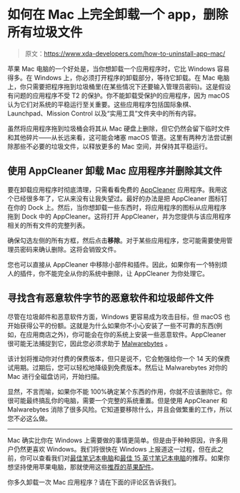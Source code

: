 # 如何在 Mac 上完全卸载一个 app，删除所有垃圾文件

> 原文：<https://www.xda-developers.com/how-to-uninstall-app-mac/>

苹果 Mac 电脑的一个好处是，当你想卸载一个应用程序时，它比 Windows 容易得多。在 Windows 上，你必须打开程序的卸载部分，等待它卸载。在 Mac 电脑上，你只需要把程序拖到垃圾桶里(在某些情况下还要输入管理员密码)。这是假设有问题的应用程序不受 T2 的保护。你不能卸载受保护的应用程序，因为 macOS 认为它们对系统的平稳运行至关重要。这些应用程序包括国际象棋、Launchpad、Mission Control 以及“实用工具”文件夹中的所有内容。

虽然将应用程序拖到垃圾桶会将其从 Mac 硬盘上删除，但它仍然会留下临时文件和其他碎片——从长远来看，这可能会堵塞 macOS 管道。这里有两种方法尝试删除那些不必要的垃圾文件，以释放更多的 Mac 空间，并保持其平稳运行。

## 使用 AppCleaner 卸载 Mac 应用程序并删除其文件

要在卸载应用程序时彻底清理，只需看看免费的 [AppCleaner](http://freemacsoft.net/appcleaner/) 应用程序。我用这个已经很多年了，它从来没有让我失望过。最好的办法是把 AppCleaner 图标钉在你的 Dock 上。然后，当你想卸载一些东西时，将应用程序的图标从应用程序拖到 Dock 中的 AppCleaner。这将打开 AppCleaner，并为您提供与该应用程序相关的所有文件的完整列表。

确保勾选左侧的所有方框，然后点击**移除**。对于某些应用程序，您可能需要使用管理员密码来确认删除。这将会销毁文件。

您也可以直接从 AppCleaner 中移除小部件和插件。因此，如果你有一个特别烦人的插件，你不能完全从你的系统中删除，让 AppCleaner 为你处理它。

## 寻找含有恶意软件字节的恶意软件和垃圾邮件文件

尽管在垃圾邮件和恶意软件方面，Windows 更容易成为攻击目标，但 macOS 也开始获得公平的份额。这就是为什么如果你不小心安装了一些不可靠的东西(例如，在应用商店之外)，你可能会在你的系统上安装一些恶意软件。AppCleaner 很可能无法捕捉到它，因此您必须求助于 [Malwarebytes](https://www.malwarebytes.com/mac/) 。

该计划将推动你对付费的保费版本，但只是说不，它会勉强给你一个 14 天的保费试用期。过期后，您可以轻松地降级到免费版本。然后让 Malwarebytes 对你的 Mac 进行全磁盘访问，开始扫描。

显然，不言而喻，如果你不能 100%确定某个东西的作用，你就不应该删除它。你很可能最终搞乱你的电脑，需要一个完整的系统重置。但是使用 AppCleaner 和 Malwarebytes 消除了很多风险。它知道要移除什么，并且会做繁重的工作，所以您不必这么做。

* * *

Mac 确实比你在 Windows 上需要做的事情更简单。但是由于种种原因，许多用户仍然更喜欢 Windows。我们将很快在 Windows 上报道这一过程，但在此之前，你可以查看我们对[最佳笔记本电脑](https://www.xda-developers.com/best-laptops)和[最佳 15 英寸笔记本电脑](https://www.xda-developers.com/best-15-inch-laptops)的推荐。如果你想坚持使用苹果电脑，那就使用这些[推荐的苹果配件](https://pocketnow.com/best-mac-accessories)。

你多久卸载一次 Mac 应用程序？请在下面的评论区告诉我们。
